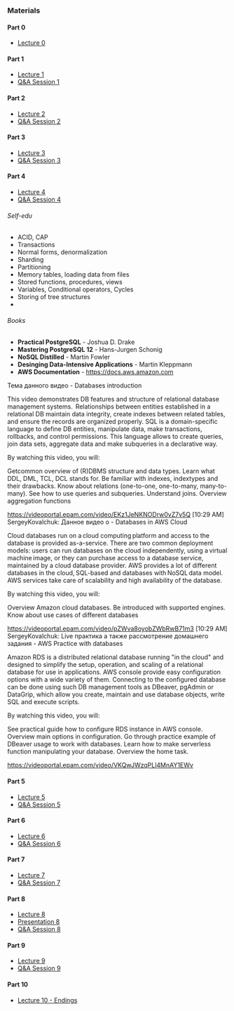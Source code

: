 ### Materials

#### Part 0

- [Lecture 0](https://www.youtube.com/watch?v=TkQS7Ej6zVs)

#### Part 1

- [Lecture 1](https://www.youtube.com/watch?v=kY0P_QxVzKw)
- [Q&A Session 1](https://www.youtube.com/watch?v=1EYVlr-4-1A)

#### Part 2

- [Lecture 2](https://www.youtube.com/watch?v=8M_JoLh7tA4)
- [Q&A Session 2](https://www.youtube.com/watch?v=LTNDfy_td1w)

#### Part 3

- [Lecture 3](https://www.youtube.com/watch?v=BJwx3XQ9ZqI)
- [Q&A Session 3](https://www.youtube.com/watch?v=5ymuKq_RpZQ)

#### Part 4

- [Lecture 4](https://www.youtube.com/watch?v=dfD9jvAlaz4)
- [Q&A Session 4](https://www.youtube.com/watch?v=7zd3K6zqmmE)

###### Self-edu

- ACID, CAP
- Transactions
- Normal forms, denormalization
- Sharding
- Partitioning
- Memory tables, loading data from files
- Stored functions, procedures, views
- Variables, Conditional operators, Cycles
- Storing of tree structures
-

###### Books

- **Practical PostgreSQL** - Joshua D. Drake
- **Mastering PostgreSQL 12** - Hans-Jurgen Schonig
- **NoSQL Distilled** - Martin Fowler
- **Desinging Data-Intensive Applications** - Martin Kleppmann
- **AWS Documentation** - https://docs.aws.amazon.com

Тема данного видео - Databases introduction

This video demonstrates DB features and structure of relational database management systems.  Relationships between entities established in a relational DB maintain data integrity, create indexes between related tables, and ensure the records are organized properly. SQL is a domain-specific language to define DB entities, manipulate data, make transactions, rollbacks, and control permissions. This language allows to create queries, join data sets, aggregate data and make subqueries in a declarative way.

By watching this video, you will:

Getcommon overview of (R)DBMS structure and data types.
Learn what DDL, DML, TCL, DCL stands for.
Be familiar with indexes, indextypes and their drawbacks.
Know about relations (one-to-one, one-to-many, many-to-many).
See how to use queries and subqueries.
Understand joins.
Overview aggregation functions

https://videoportal.epam.com/video/EKz1JeNKNODrw0vZ7v5Q
[10:29 AM] SergeyKovalchuk: Данное видео о - Databases in AWS Cloud

Cloud databases run on a cloud computing platform and access to the database is provided as-a-service. There are two common deployment models: users can run databases on the cloud independently, using a virtual machine image, or they can purchase access to a database service, maintained by a cloud database provider. AWS provides a lot of different databases in the cloud, SQL-based and databases with NoSQL data model. AWS services take care of scalability and high availability of the database.

By watching this video, you will:

Overview Amazon cloud databases.
Be introduced with supported engines.
Know about use cases of different databases

https://videoportal.epam.com/video/pZWva8oyobZWbRwB71m3
[10:29 AM] SergeyKovalchuk: Live практика а также рассмотрение домашнего задания - AWS Practice with databases

Amazon RDS is a distributed relational database running "in the cloud" and designed to simplify the setup, operation, and scaling of a relational database for use in applications. AWS console provide easy configuration options with a wide variety of them. Connecting to the configured database can be done using such DB management tools as DBeaver, pgAdmin or DataGrip, which allow you create, maintain and use database objects, write SQL and execute scripts.

By watching this video, you will:

See practical guide how to configure RDS instance in AWS console.
Overview main options in configuration.
Go through practice example of DBeaver usage to work with databases.
Learn how to make serverless function manipulating your database.
Overview the home task.

https://videoportal.epam.com/video/VKQwJWzqPLl4MnAY1EWv

#### Part 5

- [Lecture 5](https://www.youtube.com/watch?v=5buEN_Ps8SQ)
- [Q&A Session 5](https://www.youtube.com/watch?v=_cq0P7cgMTo)

#### Part 6

- [Lecture 6](https://www.youtube.com/watch?v=Fu9txvDvsDY)
- [Q&A Session 6](https://www.youtube.com/watch?v=lS6_33tCgrI)

#### Part 7

- [Lecture 7](https://www.youtube.com/watch?v=cWsNF3kmDuE)
- [Q&A Session 7](https://www.youtube.com/watch?v=GFPKFMFAV6o)

#### Part 8

- [Lecture 8](https://www.youtube.com/watch?v=S6WfFEETW_s)
- [Presentation 8](https://jsdev.ru/files/rs-school/aws/Lecture-8-Docker-Elastic-Beanstalk.pdf)
- [Q&A Session 8](https://www.youtube.com/watch?v=LJX4FJrXW9U)

#### Part 9

- [Lecture 9](https://www.youtube.com/watch?v=_B5n11Tq2Pc)
- [Q&A Session 9](https://www.youtube.com/watch?v=NE6UPhRbnE8)

#### Part 10

- [Lecture 10 - Endings](https://www.youtube.com/watch?v=q0qlmSxOWCU)
